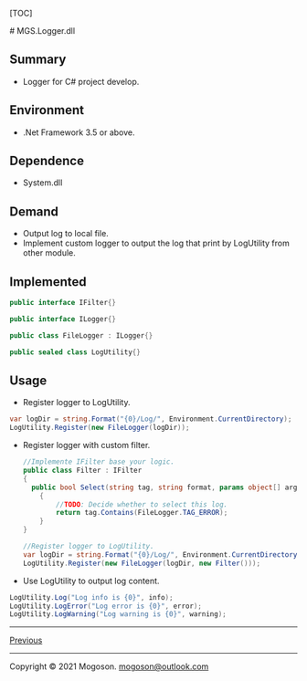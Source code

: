 [TOC]

﻿# MGS.Logger.dll

## Summary
- Logger for C# project develop.

## Environment
- .Net Framework 3.5 or above.

## Dependence
- System.dll

## Demand
- Output log to local file.
- Implement custom logger to output the log that print by LogUtility from other module.

## Implemented

```C#
public interface IFilter{}

public interface ILogger{}

public class FileLogger : ILogger{}

public sealed class LogUtility{}
```



## Usage

- Register logger to LogUtility.

```c#
var logDir = string.Format("{0}/Log/", Environment.CurrentDirectory);
LogUtility.Register(new FileLogger(logDir));
```

- Register logger with custom filter.

  ```C#
  //Implemente IFilter base your logic.
  public class Filter : IFilter
  {
  	public bool Select(string tag, string format, params object[] args)
      {
          //TODO: Decide whether to select this log.
          return tag.Contains(FileLogger.TAG_ERROR);
      }
  }
  
  //Register logger to LogUtility.
  var logDir = string.Format("{0}/Log/", Environment.CurrentDirectory);
  LogUtility.Register(new FileLogger(logDir, new Filter()));
  ```

- Use LogUtility to output log content.

```C#
LogUtility.Log("Log info is {0}", info);
LogUtility.LogError("Log error is {0}", error);
LogUtility.LogWarning("Log warning is {0}", warning);
```

------

[Previous](../../README.md)

------

Copyright © 2021 Mogoson.	mogoson@outlook.com